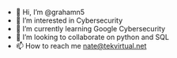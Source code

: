 - 👋 Hi, I’m @grahamn5
- 👀 I’m interested in Cybersecurity 
- 🌱 I’m currently learning Google Cybersecurity 
- 💞️ I’m looking to collaborate on python and SQL
- 📫 How to reach me nate@tekvirtual.net

<!---
grahamn5/grahamn5 is a ✨ special ✨ repository because its `README.md` (this file) appears on your GitHub profile.
You can click the Preview link to take a look at your changes.
--->
